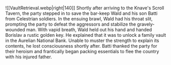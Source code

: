 ![[VaultRetrieval.webp|right|140]]
Shortly after arriving to the Knave's Scroll Tavern, the party stepped in to save the bar-keep Wald and his son Batti from Celestrian soldiers. In the ensuing brawl, Wald had his throat slit, prompting the party to defeat the aggressors and stabilize the gravely-wounded man. With vapid breath, Wald held out his hand and handed Borislav a rustic golden key. He explained that it was to unlock a family vault in the Aurelian National Bank. Unable to muster the strength to explain its contents, he lost consciousness shortly after. Batti thanked the party for their heroism and frantically began packing essentials to flee the country with his injured father.